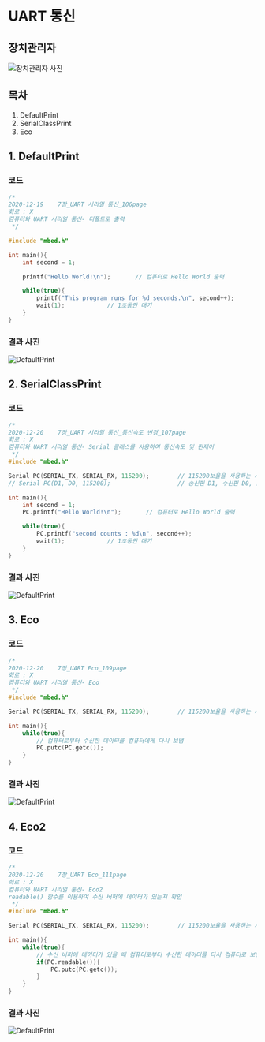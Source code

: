 # UART 통신
## 장치관리자
![장치관리자 사진](https://github.com/HongyeongJu/MbedCode/blob/master/Chapter02_UART%ED%86%B5%EC%8B%A0/%EC%9E%A5%EC%B9%98%EA%B4%80%EB%A6%AC%EC%9E%90.png)
## 목차
1. DefaultPrint
2. SerialClassPrint
3. Eco
## 1. DefaultPrint
### 코드
```c++
/*
2020-12-19    7장_UART 시리얼 통신_106page
회로 : X
컴퓨터와 UART 시리얼 통신- 디폴트로 출력
 */

#include "mbed.h"

int main(){
    int second = 1;

    printf("Hello World!\n");       // 컴퓨터로 Hello World 출력

    while(true){
        printf("This program runs for %d seconds.\n", second++);       
        wait(1);            // 1초동안 대기
    }
}
```
### 결과 사진
![DefaultPrint](https://github.com/HongyeongJu/MbedCode/blob/master/Chapter02_UART%ED%86%B5%EC%8B%A0/1_DefaultPrint_result.jpg)

## 2. SerialClassPrint
### 코드
```c++
/*
2020-12-20    7장_UART 시리얼 통신_통신속도 변경_107page
회로 : X
컴퓨터와 UART 시리얼 통신- Serial 클래스를 사용하여 통신속도 및 핀제어
 */
#include "mbed.h"

Serial PC(SERIAL_TX, SERIAL_RX, 115200);        // 115200보율을 사용하는 시리얼 통신
// Serial PC(D1, D0, 115200);                   // 송신핀 D1, 수신핀 D0, 115200보율을 사용하는 시리얼 통신

int main(){
    int second = 1;
    PC.printf("Hello World!\n");       // 컴퓨터로 Hello World 출력

    while(true){
        PC.printf("second counts : %d\n", second++);
        wait(1);            // 1초동안 대기
    }
}

```
### 결과 사진
![DefaultPrint](https://github.com/HongyeongJu/MbedCode/blob/master/Chapter02_UART%ED%86%B5%EC%8B%A0/2_SerialClassPrint_result.jpg)



## 3. Eco
### 코드
```c++
/*
2020-12-20    7장_UART Eco_109page
회로 : X
컴퓨터와 UART 시리얼 통신- Eco
 */
#include "mbed.h"

Serial PC(SERIAL_TX, SERIAL_RX, 115200);        // 115200보율을 사용하는 시리얼 통신

int main(){
    while(true){
        // 컴퓨터로부터 수신한 데이터를 컴퓨터에게 다시 보냄
        PC.putc(PC.getc());
    }
}

```
### 결과 사진
![DefaultPrint](https://github.com/HongyeongJu/MbedCode/blob/master/Chapter02_UART%ED%86%B5%EC%8B%A0/3_Eco_result.jpg)

## 4. Eco2
### 코드
```c++
/*
2020-12-20    7장_UART Eco_111page
회로 : X
컴퓨터와 UART 시리얼 통신- Eco2
readable() 함수를 이용하여 수신 버퍼에 데이터가 있는지 확인
 */
#include "mbed.h"

Serial PC(SERIAL_TX, SERIAL_RX, 115200);        // 115200보율을 사용하는 시리얼 통신

int main(){
    while(true){
        // 수신 버퍼에 데이터가 있을 때 컴퓨터로부터 수신한 데이터를 다시 컴퓨터로 보낸다.
        if(PC.readable()){
            PC.putc(PC.getc());
        }
    }
}
```
### 결과 사진
![DefaultPrint](https://github.com/HongyeongJu/MbedCode/blob/master/Chapter02_UART%ED%86%B5%EC%8B%A0/4_Eco2_result.jpg)
